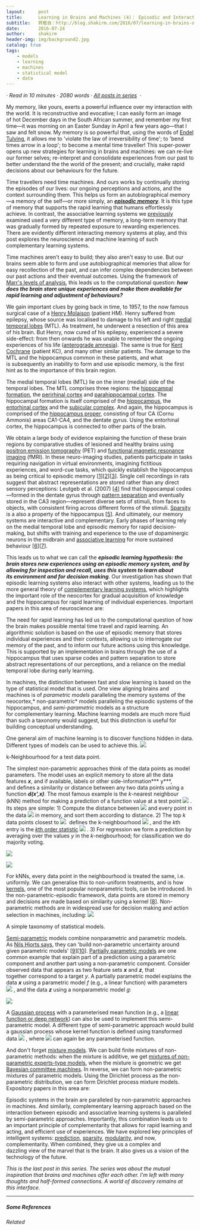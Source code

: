 ```yaml
---
layout:     post
title:      Learning in Brains and Machines (4)： Episodic and Interactive Memory
subtitle:   转载自：http://blog.shakirm.com/2016/07/learning-in-brains-and-machines-4-episodic-and-interactive-memory/
date:       2016-07-24
author:     shakirm
header-img: img/background2.jpg
catalog: true
tags:
    - models
    - learning
    - machines
    - statistical model
    - data
---
```


*· Read in 10 minutes · 2080 words · [All posts in series](http://blog.shakirm.com/learning-in-brain-and-machines)  ·*

My memory, like yours, exerts a powerful influence over my interaction with the world. It is reconstructive and evocative; I can easily form an image of hot December days in the South African summer, and remember my first time—it was morning on an Easter Sunday in April a few years ago—that I saw and felt snow. My memory is so powerful that, using the words of [Endel Tulving](https://en.wikipedia.org/wiki/Endel_Tulving), it allows me to 'violate the law of irreversibility of time'; to 'bend times arrow in a loop'; to become a mental time traveller! This super-power opens up new strategies for learning in brains and machines: we can re-live our former selves; re-interpret and consolidate experiences from our past to better understand the the world of the present; and crucially, make rapid decisions about our behaviours for the future.

Time travellers need time machines. And ours works by continually storing the episodes of our lives: our ongoing perceptions and actions, and the context surrounding them. This helps us form an autobiographical memory—a memory of the self—or more simply, an [***episodic memory***](https://en.wikipedia.org/wiki/Episodic_memory). It is this type of memory that supports the rapid learning that humans effortlessly achieve. In contrast, the associative learning systems we [previously](http://blog.shakirm.com/2016/02/learning-in-brains-and-machines-1) examined used a very different type of memory, a long-term memory that was gradually formed by repeated exposure to rewarding experiences. There are evidently different interacting memory systems at play, and this post explores the neuroscience and machine learning of such complementary learning systems.

Time machines aren't easy to build; they also aren't easy to use. But our brains seem able to form and use autobiographical memories that allow for easy recollection of the past, and can infer complex dependencies between our past actions and their eventual outcomes. Using the framework of [Marr's levels of analysis](http://blog.shakirm.com/2013/04/marrs-levels-of-analysis), this leads us to the computational question: ***how does the brain store unique experiences and make them available for rapid learning and adjustment of behaviours?***

We gain important clues by going back in time, to 1957, to the now famous surgical case of a [Henry Molaison](https://en.wikipedia.org/wiki/Henry_Molaison) (patient HM). Henry suffered from epilepsy, whose source was localised to damage to his left and right [medial temporal lobes](https://en.wikipedia.org/wiki/Temporal_lobe) (MTL). As treatment, he underwent a resection of this area of his brain. But Henry, now cured of his epilepsy, experienced a severe side-effect: from then onwards he was unable to remember the ongoing experiences of his life ([anterograde amnesia](https://en.wikipedia.org/wiki/Anterograde_amnesia)). The same is true for [Kent Cochrane](https://en.wikipedia.org/wiki/Kent_Cochrane) (patient KC), and many other similar patients. The damage to the MTL and the hippocampus common in these patients, and what is subsequently an inability to form and use episodic memory, is the first hint as to the importance of this brain region.

The medial temporal lobes (MTL) lie on the inner (medial) side of the temporal lobes. The MTL comprises three regions: the [hippocampal formation](https://en.wikipedia.org/wiki/Hippocampal_formation), the [perirhinal cortex](https://en.wikipedia.org/wiki/Perirhinal_cortex) and [parahippocampal cortex](https://en.wikipedia.org/wiki/Parahippocampal_gyrus). The hippocampal formation is itself comprised of the [hippocampus](https://en.wikipedia.org/wiki/Hippocampus), the [entorhinal cortex](https://en.wikipedia.org/wiki/Entorhinal_cortex) and the [subicular complex](https://en.wikipedia.org/wiki/Subiculum). And again, the hippocampus is comprised of the [hippocampus proper](https://en.wikipedia.org/wiki/Hippocampus), consisting of four CA (Cornu Ammonis) areas CA1-CA4, and the dentate gyrus. Using the entorhinal cortex, the hippocampus is connected to other parts of the brain.

We obtain a large body of evidence explaining the function of these brain regions by comparative studies of lesioned and healthy brains using [positron emission tomography](https://en.wikipedia.org/wiki/Positron_emission_tomography) (PET) and [functional magnetic resonance imaging](https://en.wikipedia.org/wiki/Functional_magnetic_resonance_imaging) (fMRI). In these neuro-imaging studies, patients participate in tasks requiring navigation in virtual environments, imagining fictitious experiences, and word-cue tasks, which quickly establish the hippocampus as being critical to episodic memory [[1](#553_1)][[2](#553_2)][[3](#553_3)]. Single cell recordings in rats suggest that abstract representations are stored rather than any direct sensory perceptions: Leutgeb et al. (2007) [[4](#553_4)] find that hippocampal codes—formed in the dentate gyrus through [pattern separation](http://www.ncbi.nlm.nih.gov/pubmed/21788086) and eventually stored in the CA3 region—represent diverse sets of stimuli, from faces to objects, with consistent firing across different forms of the stimuli. [Sparsity](http://blog.shakirm.com/2016/04/learning-in-brains-and-machines-2) is a also a property of the hippocampus [[5](#553_5)]. And ultimately, our memory systems are interactive and complementary. Early phases of learning rely on the medial temporal lobe and episodic memory for rapid decision-making, but shifts with training and experience to the use of dopaminergic neurons in the midbrain and [associative learning](http://blog.shakirm.com/2016/02/learning-in-brains-and-machines-1) for more sustained behaviour [[6](#553_6)][[7](#553_7)].

This leads us to what we can call the ***episodic learning hypothesis: the brain stores new experiences using an episodic memory system, and by allowing for inspection and recall, uses this system to learn about its environment and for decision making***. Our investigation has shown that episodic learning systems also interact with other systems, leading us to the more general theory of [complementary learning systems](http://psy.haifa.ac.il/~ep/Lecture%20Files/@NN/McClelland%20et%20al%20(1995%20PsychRev)R.pdf), which highlights the important role of the neocortex for gradual acquisition of knowledge and the hippocampus for rapid learning of individual experiences. Important papers in this area of neuroscience are:

The need for rapid learning has led us to the computational question of how the brain makes possible mental time travel and rapid learning. An algorithmic solution is based on the use of episodic memory that stores individual experiences and their contexts, allowing us to interrogate our memory of the past, and to inform our future actions using this knowledge. This is supported by an implementation in brains through the use of a hippocampus that uses sparse codes and pattern separation to store abstract representations of our perceptions, and a reliance on the medial temporal lobe during early learning.

In machines, the distinction between fast and slow learning is based on the type of statistical model that is used. One view aligning brains and machines is of *parametric models* paralleling the memory systems of the neocortex,* non-parametric* models paralleling the episodic systems of the hippocampus, and *semi-parametric* models as a structure for complementary learning. Machine learning models are much more fluid than such a taxonomy would suggest, but this distinction is useful for building conceptual understanding.

One general aim of machine learning is to discover functions hidden in data. Different types of models can be used to achieve this.
![](http://blog.shakirm.com/wp-content/uploads/2016/07/kneighbourhood.png)


k-Neighbourhood for a test data point.

The simplest non-parametric approaches think of the data points as model parameters. The model uses an explicit memory to store all the data features ***x***, and if available, labels or other side-information*** y***, and defines a similarity or distance between any two data points using a function ***d(x',x)***. The most famous example is the *k*-nearest neighbour (kNN) method for making a prediction of a function value at a test point ![](http://blog.shakirm.com/wp-content/plugins/latex/cache/tex_ecd26c548e912e02d8bff1effc656b81.gif)
. Its steps are simple: 1) Compute the distance between ![](http://blog.shakirm.com/wp-content/plugins/latex/cache/tex_ecd26c548e912e02d8bff1effc656b81.gif)
 and every point in the data ![](http://blog.shakirm.com/wp-content/plugins/latex/cache/tex_70e59a996bd69a0c21878b4093375e92.gif)
 in memory, and sort them according to distance. 2) The top *k* data points closest to ![](http://blog.shakirm.com/wp-content/plugins/latex/cache/tex_ecd26c548e912e02d8bff1effc656b81.gif)
 defines the k-neighbourhood ![](http://blog.shakirm.com/wp-content/plugins/latex/cache/tex_8616182e7e63f85647c63aed39fd9841.gif)
, and the *k*th entry is the [*k*th order statistic](https://en.wikipedia.org/wiki/Order_statistic) ![](http://blog.shakirm.com/wp-content/plugins/latex/cache/tex_232211a91d9ba7c9208fdb16adf45e4e.gif)
. 3) For regression we form a prediction by averaging over the values *y* in the *k*-neigbourhood; for classification we do majority voting.

![](http://blog.shakirm.com/wp-content/plugins/latex/cache/tex_20012c308efaf5f216ca853d8b640163.gif)


![](http://blog.shakirm.com/wp-content/plugins/latex/cache/tex_3d57140ddbddeaf9605668a4282a8423.gif)


For kNNs, every data point in the neighbourhood is treated the same, i.e. uniformly. We can generalise this to non-uniform treatments, and is how [kernels](https://en.wikipedia.org/wiki/Kernel_method), one of the most popular nonparametric tools, can be introduced. In the non-parametric-episodic framework, data points are stored in memory and decisions are made based on similarity using a kernel [[8](#553_8)]. Non-parametric methods are in widespread use for decision making and action selection in machines, including:
![](http://blog.shakirm.com/wp-content/uploads/2016/07/para-nonpara.png)


A simple taxonomy of statistical models.

[Semi-parametric](http://www.cemmap.ac.uk/resource/id/files/powell_notes9.pdf) models combine nonparametric and parametric models. As [Nils Hjorts says](https://www.duo.uio.no/bitstream/handle/10852/47746/1994-4.pdf?sequence=1), they can 'build non-parametric uncertainty around given parametric models' [[9](#553_9)][[10](#553_10)]. [Partially parametric models](http://www.lingnan.net/jpkc/gjjl/files/kejian/Advanced%20Econometric%20I%EF%BC%9ANonparametric%20Econometrics/CH3%20Semiparametric%20Partially%20Linear%20Model.pdf) are one common example that explain part of a prediction using a parametric component and another part using a non-parametric component. Consider observed data that appears as two feature sets ***x*** and ***z***, that together correspond to a target *y*. A partially parametric model explains the data ***x*** using a parametric model *f* (e.g., a linear function) with parameters ![](http://blog.shakirm.com/wp-content/plugins/latex/cache/tex_2554a2bb846cffd697389e5dc8912759.gif)
, and the data ***z*** using a nonparametric model *g:*

![](http://blog.shakirm.com/wp-content/plugins/latex/cache/tex_25d317a434e8a183753808b62f58f069.gif)


A [Gaussian process](https://en.wikipedia.org/wiki/Gaussian_process) with a parameterised mean function (e.g., a [linear function or deep network](http://blog.shakirm.com/2015/01/a-statistical-view-of-deep-learning-i-recursive-glms)) can also be used to implement this semi-parametric model. A different type of semi-parametric approach would build a gaussian process whose kernel function is defined using transformed data ![](http://blog.shakirm.com/wp-content/plugins/latex/cache/tex_47b5cabbbf25e1400f72f89f67b4e474.gif)
, where ![](http://blog.shakirm.com/wp-content/plugins/latex/cache/tex_143c84eda304ce710729dd74d9280351.gif)
 can again be any parameterised function.

And don't forget [mixture models](https://en.wikipedia.org/wiki/Mixture_model). We can build finite mixtures of non-parametric methods: when the mixture is additive, we get [mixtures of non-parametric experts-type models](https://www.semanticscholar.org/paper/Mixtures-of-Gaussian-Processes-Tresp/421c01f0f005e5bd72e578162d07e6540e3beb09/pdf), when the mixture is geometric we get [Bayesian committee machines](http://www.dbs.ifi.lmu.de/~tresp/papers/bcm6.pdf). In reverse, we can form non-parametric mixtures of parametric models. Using the Dirichlet process as the non-parametric distribution, we can form Dirichlet process mixture models. Expository papers in this area are:

Episodic systems in the brain are paralleled by non-parametric approaches in machines. And similarly, complementary learning approach based on the interaction between episodic and associative learning systems is paralleled by semi-parametric approaches. Importantly, this combination leads us to an important principle of complementarity that allows for rapid learning and acting, and efficient use of experiences. We have explored key principles of intelligent systems: [prediction](http://blog.shakirm.com/2016/02/learning-in-brains-and-machines-1), [sparsity](http://blog.shakirm.com/2016/04/learning-in-brains-and-machines-2), [modularity](http://blog.shakirm.com/2016/07/learning-in-brains-and-machines-3-synergistic-and-modular-action), and now, complementarity. When combined, they give us a complex and dazzling view of the marvel that is the brain. It also gives us a vision of the technology of the future.

*This is the last post in this series. The series was about the mutual inspiration that brains and machines offer each other. I'm left with many thoughts and half-formed connections. A world of discovery remains at this interface.*

---


##### Some References


*Related*

